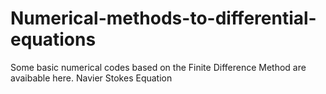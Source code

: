 # Numerical-methods-to-differential-equations
Some basic numerical codes based on the Finite Difference Method are avaibable here.
Navier Stokes Equation
